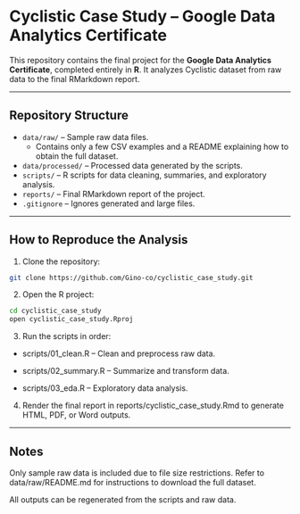 # Cyclistic Case Study – Google Data Analytics Certificate

This repository contains the final project for the **Google Data Analytics Certificate**, completed entirely in **R**. It analyzes Cyclistic dataset from raw data to the final RMarkdown report.

---

## Repository Structure

- `data/raw/` – Sample raw data files.  
  - Contains only a few CSV examples and a README explaining how to obtain the full dataset.  
- `data/processed/` – Processed data generated by the scripts.  
- `scripts/` – R scripts for data cleaning, summaries, and exploratory analysis.  
- `reports/` – Final RMarkdown report of the project.  
- `.gitignore` – Ignores generated and large files.

---

## How to Reproduce the Analysis

1. Clone the repository:

```bash
git clone https://github.com/Gino-co/cyclistic_case_study.git
```

2. Open the R project:

```bash
cd cyclistic_case_study
open cyclistic_case_study.Rproj
```

3. Run the scripts in order:

- scripts/01_clean.R – Clean and preprocess raw data.

- scripts/02_summary.R – Summarize and transform data.

- scripts/03_eda.R – Exploratory data analysis.

4. Render the final report in reports/cyclistic_case_study.Rmd to generate HTML, PDF, or Word outputs.

---

## Notes

Only sample raw data is included due to file size restrictions. Refer to data/raw/README.md for instructions to download the full dataset.

All outputs can be regenerated from the scripts and raw data.
